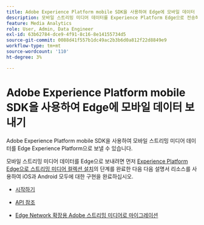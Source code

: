 ```yaml
---
title: Adobe Experience Platform mobile SDK을 사용하여 Edge에 모바일 데이터 보내기
description: 모바일 스트리밍 미디어 데이터를 Experience Platform Edge으로 전송하는 방법에 대해 알아봅니다.
feature: Media Analytics
role: User, Admin, Data Engineer
exl-id: 63b62784-dce9-4f91-8c16-8e14155734d5
source-git-commit: 0088d41f557b1dc49ac2b3b6d0a812f22d8849e9
workflow-type: tm+mt
source-wordcount: '110'
ht-degree: 3%

---
```


# Adobe Experience Platform mobile SDK을 사용하여 Edge에 모바일 데이터 보내기

Adobe Experience Platform mobile SDK을 사용하여 모바일 스트리밍 미디어 데이터를 Edge Experience Platform으로 보낼 수 있습니다.

모바일 스트리밍 미디어 데이터를 Edge으로 보내려면 먼저 [Experience Platform Edge으로 스트리밍 미디어 컬렉션 설치](/help/implementation/edge/implementation-edge.md)의 단계를 완료한 다음 다음 설명서 리소스를 사용하여 iOS과 Android 모두에 대한 구현을 완료하십시오.

* [시작하기](https://developer.adobe.com/client-sdks/documentation/media-for-edge-network/)

* [API 참조](https://developer.adobe.com/client-sdks/documentation/media-for-edge-network/api-reference/)

* [Edge Network 확장용 Adobe 스트리밍 미디어로 마이그레이션](https://developer.adobe.com/client-sdks/documentation/adobe-media-analytics/migration-guide/)
